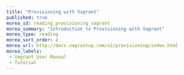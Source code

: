 ```yaml
---
title: "Provisioning with Vagrant"
published: true
morea_id: reading_provisioning_vagrant
morea_summary: "Introduction to Provisioning with Vagrant"
morea_type: reading
morea_sort_order: 2
morea_url: http://docs.vagrantup.com/v2/provisioning/index.html
morea_labels:
 - Vagrant User Manual
 - Tutorial
---
```


